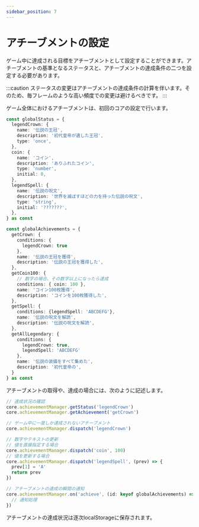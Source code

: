 ```yaml
---
sidebar_position: 7
---
```


# アチーブメントの設定

ゲーム中に達成される目標をアチーブメントとして設定することができます。アチーブメントの基準となるステータスと、アチーブメントの達成条件の二つを設定する必要があります。

:::caution
ステータスの変更はアチーブメントの達成条件の計算を伴います。そのため、毎フレームのような高い頻度での変更は避けるべきです。
:::

ゲーム全体におけるアチーブメントは、初回のコアの設定で行います。

```typescript
const globalStatus = {
  legendCrown: {
    name: '伝説の王冠',
    description: '初代皇帝が遺した王冠',
    type: 'once',
  },
  coin: {
    name: 'コイン',
    description: 'ありふれたコイン',
    type: 'number',
    initial: 0,
  },
  legendSpell: {
    name: '伝説の呪文',
    description: '世界を滅ぼすほどの力を持った伝説の呪文',
    type: 'string',
    initial: '???????',
  },
} as const

const globalAchievements = {
  getCrown: {
    conditions: {
      legendCrown: true
    },
    name: '伝説の王冠を獲得',
    description: '伝説の王冠を獲得した',
  },
  getCoin100: {
    // 数字の場合、その数字以上になったら達成
    conditions: { coin: 100 },
    name: 'コイン100枚獲得',
    description: 'コインを100枚獲得した',
  },
  getSpell: {
    conditions: {legendSpell: 'ABCDEFG'},
    name: '伝説の呪文を解読',
    description: '伝説の呪文を解読',
  },
  getAllLegendary: {
    conditions: {
      legendCrown: true,
      legendSpell: 'ABCDEFG'
    },
    name: '伝説の装備をすべて集めた',
    description: '初代皇帝の',
  }
} as const
```

アチーブメントの取得や、達成の場合には、次のように記述します。
```typescript
// 達成状況の確認
core.achievementManager.getStatus('legendCrown')
core.achievementManager.getAchievement('getCrown')

// ゲーム中に一度しか達成されないアチーブメント
core.achievementManager.dispatch('legendCrown')

// 数字やテキストの更新
// 値を直接指定する場合
core.achievementManager.dispatch('coin', 100)
// 値を更新する場合
core.achievementManager.dispatch('legendSpell', (prev) => {
  prev[1] = 'A'
  return prev
})

// アチーブメントの達成の瞬間の通知
core.achievementManager.on('achieve', (id: keyof globalAchievements) => {
  // 通知処理
})
```

アチーブメントの達成状況は逐次localStorageに保存されます。